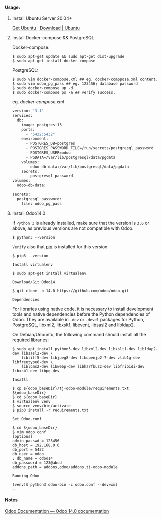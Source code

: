

#### Usage:

1. Install Ubuntu Server 20.04+

   [Get Ubuntu | Download | Ubuntu](https://ubuntu.com/download)

2. Install Docker-compose && PostgreSQL

   Docker-compose:

   ```shell
   $ sudo apt-get update && sudo apt-get dist-upgrade
   $ sudo apt-get install docker-compose
   ```

   PostgreSQL:

   ```shell
   $ sudo vim docker-compose.xml ## eg. docker-comppose.xml content.
   $ sudo vim odoo_pg_pass ## eg. 123456; database password
   $ sudo docker-compose up -d
   $ sudo docker-compose ps -a ## verify success.
   ```

   eg. *docker-compose.xml*

   ```dockerfile
   version: '3.1'
   services:
     db:
       image: postgres:13
       ports:
         - "5432:5432"
       environment:
         - POSTGRES_DB=postgres
         - POSTGRES_PASSWORD_FILE=/run/secrets/postgresql_password
         - POSTGRES_USER=odoo
         - PGDATA=/var/lib/postgresql/data/pgdata
       volumes:
         - odoo-db-data:/var/lib/postgresql/data/pgdata
       secrets:
         - postgresql_password
   volumes:
     odoo-db-data:
   
   secrets:
     postgresql_password:
       file: odoo_pg_pass
   ```

   

3. Install Odoo14.0

   If `Python 3` is already installed, make sure that the version is `3.6` or above, as previous versions are not compatible with Odoo.

   ```shell
   $ python3 --version
   ```

   `Verify` also that [pip](https://pip.pypa.io/) is installed for this version.

   ```shell
   $ pip3 --version
   ```

   `Install virtualenv`

   ```shell
   $ sudo apt-get install virtualenv
   ```

   `Download/Git Odoo14`

   ```shell
   $ git clone -b 14.0 https://github.com/odoo/odoo.git
   ```

   `Dependencies`

   For libraries using native code, it is necessary to install development tools and native dependencies before the Python dependencies of Odoo. They are available in `-dev` or `-devel` packages for Python, PostgreSQL, libxml2, libxslt1, libevent, libsasl2 and libldap2.

   On Debian/Unbuntu, the following command should install all the required libraries:

   ```shell
   $ sudo apt install python3-dev libxml2-dev libxslt1-dev libldap2-dev libsasl2-dev \
       libtiff5-dev libjpeg8-dev libopenjp2-7-dev zlib1g-dev libfreetype6-dev \
       liblcms2-dev libwebp-dev libharfbuzz-dev libfribidi-dev libxcb1-dev libpq-dev
   ```

   `Insatll`

   ```shell
   $ cp ${odoo_baseDir}/tj-odoo-module/requirements.txt ${odoo_baseDir}
   $ cd ${odoo_baseDir}
   $ virtualenv venv
   $ source venv/bin/activate
   $ pip3 install -r requirements.txt
   ```

   `Set Odoo.conf`

   ```shell
   $ cd ${odoo_baseDir}
   $ vim odoo.conf
   [options]
   admin_passwd = 123456
   db_host = 192.168.0.6
   db_port = 5432
   db_user = odoo
   ; db_name = odoo14
   db_password = 123@abcd
   addons_path = addons,odoo/addons,tj-odoo-module
   ```

   `Running Odoo`

   ```shell
   (venv)$ python3 odoo-bin -c odoo.conf --dev=xml
   ...
   ```

   

#### Notes

[Odoo Documentation — Odoo 14.0 documentation](https://www.odoo.com/documentation/14.0/)

